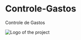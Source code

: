 # Controle-Gastos
Controle de Gastos


![Logo of the project](https://github.com/LucasLBB/Controle-Gastos/blob/master/public/readme_images/logo.png)
